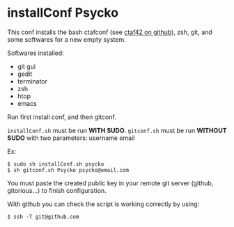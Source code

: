 installConf Psycko
==================

This conf installs the bash ctafconf (see [ctaf42 on github](http://github.com/ctaf42)), zsh, git, and some softwares for a new empty system. 

Softwares installed:

 * git gui
 * gedit
 * terminator
 * zsh
 * htop
 * emacs

Run first install conf, and then gitconf.

`installConf.sh` must be run **WITH SUDO**.
`gitconf.sh` must be run **WITHOUT SUDO** with two parameters: username email

Ex: 

	$ sudo sh installConf.sh psycko
	$ sh gitconf.sh Psycko psycko@email.com

You must paste the created public key in your remote git server (github, gitorious...) to finish configuration.

With github you can check the script is working correctly by using:

	$ ssh -T git@github.com

